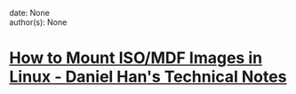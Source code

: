 
date: None  
author(s): None  

# [How to Mount ISO/MDF Images in Linux - Daniel Han's Technical Notes](https://sites.google.com/site/xiangyangsite/home/technical-tips/linux-unix/common-tips/how-to-mount-iso-mdf-images-in-linux)



